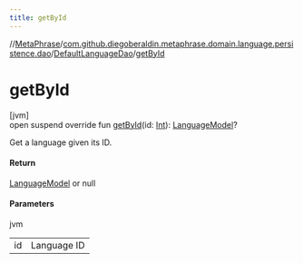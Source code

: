 ```yaml
---
title: getById
---
```

//[MetaPhrase](../../../index.html)/[com.github.diegoberaldin.metaphrase.domain.language.persistence.dao](../index.html)/[DefaultLanguageDao](index.html)/[getById](get-by-id.html)



# getById



[jvm]\
open suspend override fun [getById](get-by-id.html)(id: [Int](https://kotlinlang.org/api/latest/jvm/stdlib/kotlin/-int/index.html)): [LanguageModel](../../com.github.diegoberaldin.metaphrase.domain.language.data/-language-model/index.html)?



Get a language given its ID.



#### Return



[LanguageModel](../../com.github.diegoberaldin.metaphrase.domain.language.data/-language-model/index.html) or null



#### Parameters


jvm

| | |
|---|---|
| id | Language ID |




